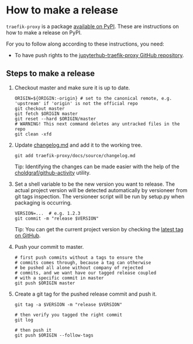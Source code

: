 # How to make a release

`traefik-proxy` is a package [available on
PyPI](https://pypi.org/project/jupyterhub-traefik-proxy/). These are
instructions on how to make a release on PyPI.

For you to follow along according to these instructions, you need:

- To have push rights to the [jupyterhub-traefik-proxy GitHub
  repository](https://github.com/jupyterhub/traefik-proxy).

## Steps to make a release

1. Checkout master and make sure it is up to date.

   ```shell
   ORIGIN=${ORIGIN:-origin} # set to the canonical remote, e.g. 'upstream' if 'origin' is not the official repo
   git checkout master
   git fetch $ORIGIN master
   git reset --hard $ORIGIN/master
   # WARNING! This next command deletes any untracked files in the repo
   git clean -xfd
   ```

1. Update [changelog.md](docs/source/changelog.md) and add it to
   the working tree.
   
   ```shell
   git add traefik-proxy/docs/source/changelog.md
   ```

   Tip: Identifying the changes can be made easier with the help of the
   [choldgraf/github-activity](https://github.com/choldgraf/github-activity)
   utility.

1. Set a shell variable to be the new version you want to release.
   The actual project version will be detected automatically by versioneer
   from git tags inspection. The versioneer script will be run by setup.py
   when packaging is occurring.
   
   ```shell
   VERSION=...  # e.g. 1.2.3
   git commit -m "release $VERSION"
   ```

   Tip: You can get the current project version by checking the [latest
   tag on GitHub](https://github.com/jupyterhub/traefik-proxy/tags).
   
1. Push your commit to master.

   ```shell
   # first push commits without a tags to ensure the
   # commits comes through, because a tag can otherwise
   # be pushed all alone without company of rejected
   # commits, and we want have our tagged release coupled
   # with a specific commit in master
   git push $ORIGIN master
   ```

1. Create a git tag for the pushed release commit and push it.

   ```shell
   git tag -a $VERSION -m "release $VERSION"

   # then verify you tagged the right commit
   git log

   # then push it
   git push $ORIGIN --follow-tags
   ```

